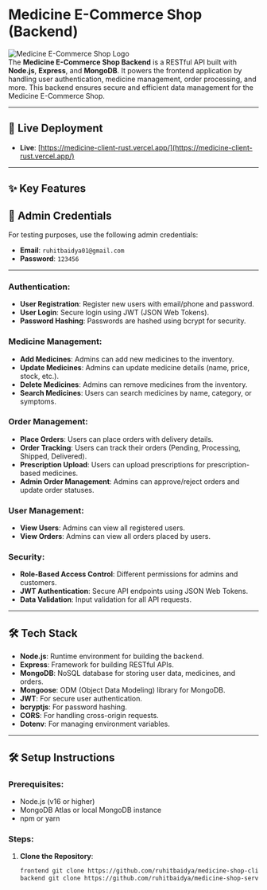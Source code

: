 # Medicine E-Commerce Shop (Backend)

![Medicine E-Commerce Shop Logo](https://via.placeholder.com/150x50?text=Medicine+Shop+Logo)  
The **Medicine E-Commerce Shop Backend** is a RESTful API built with **Node.js**, **Express**, and **MongoDB**. It powers the frontend application by handling user authentication, medicine management, order processing, and more. This backend ensures secure and efficient data management for the Medicine E-Commerce Shop.

---

## 🚀 Live Deployment

- **Live**: [https://medicine-client-rust.vercel.app/](https://medicine-client-rust.vercel.app/)

---

## ✨ Key Features

## 🔑 Admin Credentials

For testing purposes, use the following admin credentials:

- **Email**: `ruhitbaidya01@gmail.com`
- **Password**: `123456`

---

### Authentication:

- **User Registration**: Register new users with email/phone and password.
- **User Login**: Secure login using JWT (JSON Web Tokens).
- **Password Hashing**: Passwords are hashed using bcrypt for security.

### Medicine Management:

- **Add Medicines**: Admins can add new medicines to the inventory.
- **Update Medicines**: Admins can update medicine details (name, price, stock, etc.).
- **Delete Medicines**: Admins can remove medicines from the inventory.
- **Search Medicines**: Users can search medicines by name, category, or symptoms.

### Order Management:

- **Place Orders**: Users can place orders with delivery details.
- **Order Tracking**: Users can track their orders (Pending, Processing, Shipped, Delivered).
- **Prescription Upload**: Users can upload prescriptions for prescription-based medicines.
- **Admin Order Management**: Admins can approve/reject orders and update order statuses.

### User Management:

- **View Users**: Admins can view all registered users.
- **View Orders**: Admins can view all orders placed by users.

### Security:

- **Role-Based Access Control**: Different permissions for admins and customers.
- **JWT Authentication**: Secure API endpoints using JSON Web Tokens.
- **Data Validation**: Input validation for all API requests.

---

## 🛠️ Tech Stack

- **Node.js**: Runtime environment for building the backend.
- **Express**: Framework for building RESTful APIs.
- **MongoDB**: NoSQL database for storing user data, medicines, and orders.
- **Mongoose**: ODM (Object Data Modeling) library for MongoDB.
- **JWT**: For secure user authentication.
- **bcryptjs**: For password hashing.
- **CORS**: For handling cross-origin requests.
- **Dotenv**: For managing environment variables.

---

## 🛠️ Setup Instructions

### Prerequisites:

- Node.js (v16 or higher)
- MongoDB Atlas or local MongoDB instance
- npm or yarn

### Steps:

1. **Clone the Repository**:
   ```bash
   frontend git clone https://github.com/ruhitbaidya/medicine-shop-client.git
   backend git clone https://github.com/ruhitbaidya/medicine-shop-server.git
   ```
